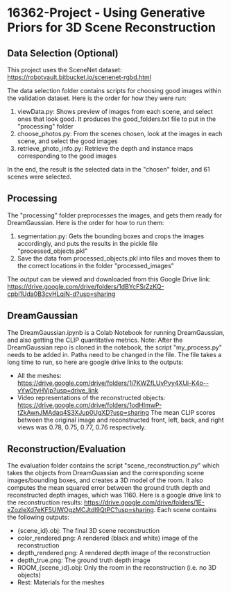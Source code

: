 # 16362-Project - Using Generative Priors for 3D Scene Reconstruction

## Data Selection (Optional)
This project uses the SceneNet dataset: https://robotvault.bitbucket.io/scenenet-rgbd.html

The data selection folder contains scripts for choosing good images within the validation dataset. Here is the order for how they were run:
1. viewData.py: Shows preview of images from each scene, and select ones that look good. It produces the good_folders.txt file to put in the "processing" folder
2. choose_photos.py: From the scenes chosen, look at the images in each scene, and select the good images
3. retrieve_photo_info.py: Retrieve the depth and instance maps corresponding to the good images

In the end, the result is the selected data in the "chosen" folder, and 61 scenes were selected.

## Processing
The "processing" folder preprocesses the images, and gets them ready for DreamGaussian. Here is the order for how to run them:
1. segmentation.py: Gets the bounding boxes and crops the images accordingly, and puts the results in the pickle file "processed_objects.pkl"
2. Save the data from processed_objects.pkl into files and moves them to the correct locations in the folder "processed_images"

The output can be viewed and downloaded from this Google Drive link: https://drive.google.com/drive/folders/1dBYcFSrZzKQ-cpbi1Uda0B3cvHLqjN-d?usp=sharing

## DreamGaussian
The DreamGaussian.ipynb is a Colab Notebook for running DreamGaussian, and also getting the CLIP quantitative metrics. Note: After the DreamGaussian repo is cloned in the notebook, the script "my_process.py" needs to be added in. Paths need to be changed in the file. The file takes a long time to run, so here are google drive links to the outputs:
- All the meshes: https://drive.google.com/drive/folders/1i7KWZfLUvPyy4XUi-K4o--vYw0tyHVjp?usp=drive_link
- Video representations of the reconstructed objects: https://drive.google.com/drive/folders/1odHImwP-tZkAwnJMAdaq4S3XJup0UgXD?usp=sharing
The mean CLIP scores between the original image and reconstructed front, left, back, and right views was 0.78, 0.75, 0.77, 0.76 respectively.

## Reconstruction/Evaluation
The evaluation folder contains the script "scene_reconstruction.py" which takes the objects from DreamGuassian and the corresponding scene images/bounding boxes, and creates a 3D model of the room. It also computes the mean squared error between the ground truth depth and reconstructed depth images, which was 1160. Here is a google drive link to the reconstruction results: https://drive.google.com/drive/folders/1E-xZozIeXd7eKF5UlWOgzMCJtdl9QtPC?usp=sharing. Each scene contains the following outputs:
- {scene_id}.obj: The final 3D scene reconstruction
- color_rendered.png: A rendered (black and white) image of the reconstruction
- depth_rendered.png: A rendered depth image of the reconstruction
- depth_true.png: The ground truth depth image
- ROOM_{scene_id}.obj: Only the room in the reconstruction (i.e. no 3D objects)
- Rest: Materials for the meshes


